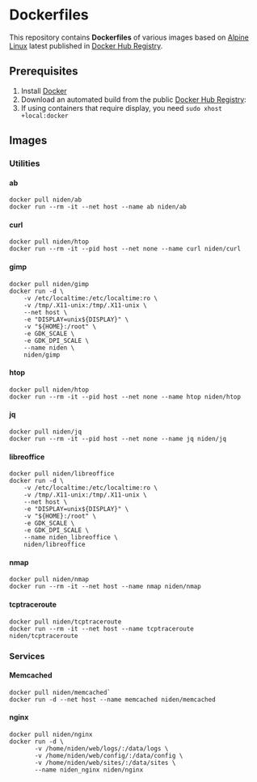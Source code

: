 # Dockerfiles

This repository contains **Dockerfiles** of various images based on [Alpine Linux][1] latest published in [Docker Hub Registry][3].

## Prerequisites

1. Install [Docker][4]
2. Download an automated build from the public [Docker Hub Registry][3]: 
3. If using containers that require display, you need `sudo xhost +local:docker`

## Images 
### Utilities
#### ab
```
docker pull niden/ab
docker run --rm -it --net host --name ab niden/ab
```

#### curl
```
docker pull niden/htop
docker run --rm -it --pid host --net none --name curl niden/curl
```

#### gimp
```
docker pull niden/gimp
docker run -d \
    -v /etc/localtime:/etc/localtime:ro \
    -v /tmp/.X11-unix:/tmp/.X11-unix \
    --net host \
    -e "DISPLAY=unix${DISPLAY}" \
    -v "${HOME}:/root" \
    -e GDK_SCALE \
    -e GDK_DPI_SCALE \
    --name niden \
    niden/gimp
```

#### htop
```
docker pull niden/htop
docker run --rm -it --pid host --net none --name htop niden/htop
```

#### jq
```
docker pull niden/jq
docker run --rm -it --pid host --net none --name jq niden/jq
```

#### libreoffice
```
docker pull niden/libreoffice
docker run -d \
    -v /etc/localtime:/etc/localtime:ro \
    -v /tmp/.X11-unix:/tmp/.X11-unix \
    --net host \
    -e "DISPLAY=unix${DISPLAY}" \
    -v "${HOME}:/root" \
    -e GDK_SCALE \
    -e GDK_DPI_SCALE \
    --name niden_libreoffice \
    niden/libreoffice
```

#### nmap
```
docker pull niden/nmap
docker run --rm -it --net host --name nmap niden/nmap
```

#### tcptraceroute
```
docker pull niden/tcptraceroute
docker run --rm -it --net host --name tcptraceroute niden/tcptraceroute
```

### Services
#### Memcached
```
docker pull niden/memcached`
docker run -d --net host --name memcached niden/memcached
```

#### nginx
```
docker pull niden/nginx
docker run -d \
       -v /home/niden/web/logs/:/data/logs \
       -v /home/niden/web/config/:/data/config \
       -v /home/niden/web/sites/:/data/sites \
       --name niden_nginx niden/nginx
```


[1]: http://www.alpinelinux.org/
[3]: https://hub.docker.com/
[4]: https://www.docker.com/
